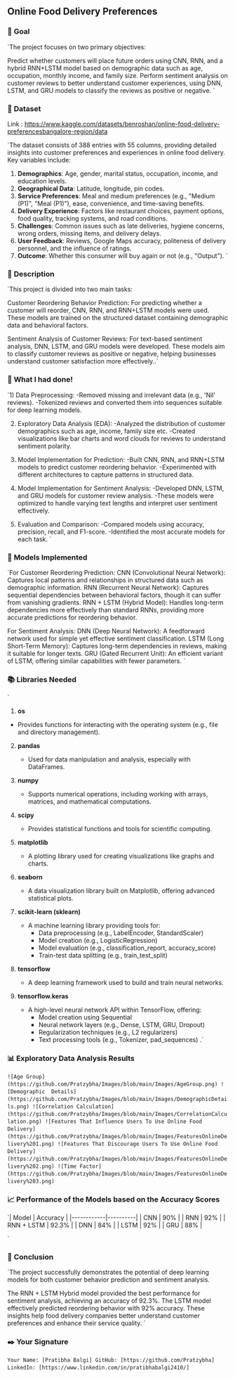 ## **Online Food Delivery Preferences**

### 🎯 **Goal**

`The project focuses on two primary objectives:

Predict whether customers will place future orders using CNN, RNN, and a hybrid RNN+LSTM model based on demographic data such as age, occupation, monthly income, and family size.
Perform sentiment analysis on customer reviews to better understand customer experiences, using DNN, LSTM, and GRU models to classify the reviews as positive or negative.
`

### 🧵 **Dataset**

Link : https://www.kaggle.com/datasets/benroshan/online-food-delivery-preferencesbangalore-region/data

`The dataset consists of 388 entries with 55 columns, providing detailed insights into customer preferences and experiences in online food delivery. Key variables include:

1. **Demographics**: Age, gender, marital status, occupation, income, and education levels.
2. **Geographical Data**: Latitude, longitude, pin codes.
3. **Service Preferences**: Meal and medium preferences (e.g., "Medium (P1)", "Meal (P1)"), ease, convenience, and time-saving benefits.
4. **Delivery Experience**: Factors like restaurant choices, payment options, food quality, tracking systems, and road conditions.
5. **Challenges**: Common issues such as late deliveries, hygiene concerns, wrong orders, missing items, and delivery delays.
6. **User Feedback**: Reviews, Google Maps accuracy, politeness of delivery personnel, and the influence of ratings.
7. **Outcome**: Whether this consumer will buy again or not (e.g., "Output").
`

### 🧾 **Description**

`This project is divided into two main tasks:

Customer Reordering Behavior Prediction:
For predicting whether a customer will reorder, CNN, RNN, and RNN+LSTM models were used. These models are trained on the structured dataset containing demographic data and behavioral factors.

Sentiment Analysis of Customer Reviews:
For text-based sentiment analysis, DNN, LSTM, and GRU models were developed. These models aim to classify customer reviews as positive or negative, helping businesses understand customer satisfaction more effectively..`

### 🧮 **What I had done!**

`1) Data Preprocessing:
-Removed missing and irrelevant data (e.g., 'Nil' reviews).
-Tokenized reviews and converted them into sequences suitable for deep learning models.

2) Exploratory Data Analysis (EDA):
-Analyzed the distribution of customer demographics such as age, income, family size etc.
-Created visualizations like bar charts and word clouds for reviews to understand sentiment polarity.

3) Model Implementation for Prediction:
-Built CNN, RNN, and RNN+LSTM models to predict customer reordering behavior.
-Experimented with different architectures to capture patterns in structured data.

4) Model Implementation for Sentiment Analysis:
-Developed DNN, LSTM, and GRU models for customer review analysis.
-These models were optimized to handle varying text lengths and interpret user sentiment effectively.

5) Evaluation and Comparison:
-Compared models using accuracy, precision, recall, and F1-score.
-Identified the most accurate models for each task.
`

### 🚀 **Models Implemented**

`For Customer Reordering Prediction:
CNN (Convolutional Neural Network): Captures local patterns and relationships in structured data such as demographic information.
RNN (Recurrent Neural Network): Captures sequential dependencies between behavioral factors, though it can suffer from vanishing gradients.
RNN + LSTM (Hybrid Model): Handles long-term dependencies more effectively than standard RNNs, providing more accurate predictions for reordering behavior.

For Sentiment Analysis:
DNN (Deep Neural Network): A feedforward network used for simple yet effective sentiment classification.
LSTM (Long Short-Term Memory): Captures long-term dependencies in reviews, making it suitable for longer texts.
GRU (Gated Recurrent Unit): An efficient variant of LSTM, offering similar capabilities with fewer parameters.
`

### 📚 **Libraries Needed**

`
1. **os**  
- Provides functions for interacting with the operating system (e.g., file and directory management).  

2. **pandas**  
   - Used for data manipulation and analysis, especially with DataFrames.  

3. **numpy**  
   - Supports numerical operations, including working with arrays, matrices, and mathematical computations.  

4. **scipy**  
   - Provides statistical functions and tools for scientific computing.  

5. **matplotlib**  
   - A plotting library used for creating visualizations like graphs and charts.  

6. **seaborn**  
   - A data visualization library built on Matplotlib, offering advanced statistical plots.  

7. **scikit-learn (sklearn)**  
   - A machine learning library providing tools for:
     - Data preprocessing (e.g., LabelEncoder, StandardScaler)  
     - Model creation (e.g., LogisticRegression)  
     - Model evaluation (e.g., classification_report, accuracy_score)  
     - Train-test data splitting (e.g., train_test_split)  

8. **tensorflow**  
   - A deep learning framework used to build and train neural networks.  

9. **tensorflow.keras**  
   - A high-level neural network API within TensorFlow, offering:
     - Model creation using Sequential  
     - Neural network layers (e.g., Dense, LSTM, GRU, Dropout)  
     - Regularization techniques (e.g., L2 regularizers)  
     - Text processing tools (e.g., Tokenizer, pad_sequences) .`

### 📊 **Exploratory Data Analysis Results**

`![Age Group](https://github.com/Pratzybha/Images/blob/main/Images/AgeGroup.png)
![Demographic  Details](https://github.com/Pratzybha/Images/blob/main/Images/DemographicDetails.png)
![Correlation Calculation](https://github.com/Pratzybha/Images/blob/main/Images/CorrelationCalculation.png)
![Features That Influence Users To Use Online Food Delivery](https://github.com/Pratzybha/Images/blob/main/Images/FeaturesOnlineDelivery%201.png)
![Features That Discourage Users To Use Online Food Delivery](https://github.com/Pratzybha/Images/blob/main/Images/FeaturesOnlineDelivery%202.png)
![Time Factor](https://github.com/Pratzybha/Images/blob/main/Images/FeaturesOnlineDelivery%203.png)
`

### 📈 **Performance of the Models based on the Accuracy Scores**

`| Model      | Accuracy |
|------------|----------|
| CNN        | 90%      |
| RNN        | 92%      |
| RNN + LSTM | 92.3%    |
| DNN        | 84%      |
| LSTM       | 92%      |
| GRU        | 88%      |

`

### 📢 **Conclusion**

`The project successfully demonstrates the potential of deep learning models for both customer behavior prediction and sentiment analysis.

The RNN + LSTM Hybrid model provided the best performance for sentiment analysis, achieving an accuracy of 92.3%.
The LSTM model effectively predicted reordering behavior with 92% accuracy.
These insights help food delivery companies better understand customer preferences and enhance their service quality.
`

### ✒️ **Your Signature**

`Your Name: [Pratibha Balgi]
GitHub: [https://github.com/Pratzybha]
LinkedIn: [https://www.linkedin.com/in/pratibhabalgi2410/]`
